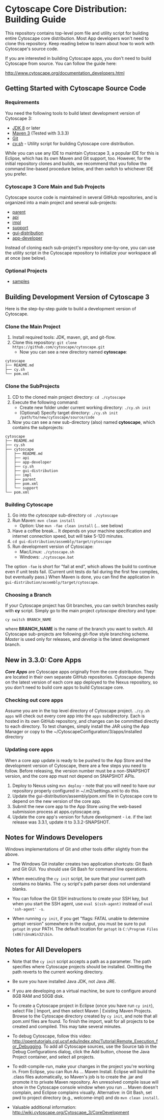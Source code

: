 # Cytoscape Core Distribution: Building Guide

This repository contains top-level pom file and utility script for building entire Cytoscape core distribution.  Most App developers won't need to clone this repository.  Keep reading below to learn about how to work with Cytoscape's source code.

If you are interested in building Cytoscape apps, you don't need to build Cytoscape from source.  You can follow the guide here:

http://www.cytoscape.org/documentation_developers.html


## Getting Started with Cytoscape Source Code


### Requirements

You need the following tools to build latest development version of Cytoscape 3:

* [JDK 8](http://www.oracle.com/technetwork/java/javase/downloads/jdk8-downloads-2133151.html) or later
* [Maven 3](https://maven.apache.org/) (Tested with 3.3.3)
* [Git](https://git-scm.com/)
* [_cy.sh_](https://github.com/cytoscape/cytoscape-scripts) - Utility script for building Cytoscape core distribution. 

While you can use any IDE to maintain Cytoscape 3, a popular IDE for this is Eclipse, which has its own Maven and Git support, too. However, for the initial repository clones and builds, we recommend that you follow the command line-based procedure below, and then switch to whichever IDE you prefer.

### Cytoscape 3 Core Main and Sub Projects
Cytoscape source code is maintained in several GitHub repositories, and is organized into a main project and several sub-projects:

* [parent](https://github.com/cytoscape/cytoscape-parent)
* [api](https://github.com/cytoscape/cytoscape-api)
* [impl](https://github.com/cytoscape/cytoscape-impl)
* [support](https://github.com/cytoscape/cytoscape-support)
* [gui-distribution](https://github.com/cytoscape/cytoscape-gui-distribution)
* [app-developer](https://github.com/cytoscape/cytoscape-app-developers)

Instead of cloning each sub-project's repository one-by-one, you can use the utility script in the Cytoscape repository to initialize your workspace all at once (see below).

### Optional Projects
* [samples](https://github.com/cytoscape/cytoscape-samples)

## Building Development Version of Cytoscape 3
Here is the step-by-step guide to build a development version of Cytoscape.

### Clone the Main Project
1. Install required tools: JDK, maven, git, and git-flow.
1. Clone this repository: ```git clone https://github.com/cytoscape/cytoscape.git```
    - Now you can see a new directory named **cytoscape**:

```
cytoscape
├── README.md
├── cy.sh
└── pom.xml
```

### Clone the SubProjects
1. CD to the cloned main project directory: ```cd ./cytoscape```
1. Execute the following command: 
    - Create new folder under current working directory: ```./cy.sh init```
    - (Optional) Specify target directory: ```./cy.sh init /path/to/new/cytoscape/source/code```
1. Now you can see a new sub-directory (also) named **cytoscape**, which contains the subprojects:

```
cytoscape
├── README.md
├── cy.sh
├── cytoscape
│   ├── README.md
│   ├── api
│   ├── app-developer
│   ├── cy.sh
│   ├── gui-distribution
│   ├── impl
│   ├── parent
│   ├── pom.xml
│   └── support
└── pom.xml
```

### Building Cytoscape
1. Go into the *cytoscape* sub-directory ```cd ./cytoscape```
1. Run Maven: ```mvn clean install```
    - Option: Use ```mvn -fae clean install``` (... see below)
1. Have a coffee break...  It depends on your machine specification and internet connection speed, but will take 5-120 minutes. 
1. ```cd gui-distribution/assembly/target/cytoscape```
1. Run development version of Cytoscape: 
   - Mac/Linux: ```./cytoscape.sh```
   - Windows: ```./cytoscape.bat```

The option `-fae` is short for "fail at end", which allows the build to continue even if unit tests fail. (Current unit tests
do fail during the first few compiles, but eventually pass.) When Maven
is done, you can find the application in `gui-distribution/assembly/target/cytoscape`.

### Choosing a Branch
If your Cytoscape project has Git branches, you can switch branches easily with **cy** script.  Simply go to the main project *cytoscape* directory and type:

```
cy switch BRANCH_NAME
```

where **BRANCH_NAME** is the name of the branch you want to switch.  All Cytoscape sub-projects are following git-flow style branching scheme.  *Master* is used only for releases, and *develop* is the latest development branch.

## New in 3.3.0: Core Apps
___Core Apps___ are Cytoscape apps originally from the core distribution.  They are located in their own separate GitHub repositories. Cytoscape depends on the latest version of each core app deployed to the Nexus repository, so you don't need to build core apps to build Cytoscape core.

### Checking out core apps
Assume you are in the top level directory of Cytoscape project. ```./cy.sh apps``` will check out every core app into the ```apps``` subdirectory. Each is hosted in its own GitHub repository, and changes can be committed directly to each directory. To test changes, simply install the JAR using the App Manager or copy to the ~/CytoscapeConfiguration/3/apps/installed directory

### Updating core apps
When a core app update is ready to be pushed to the App Store and the development version of Cytoscape, there are a few steps you need to follow. Before releasing, the version number must be a non-SNAPSHOT version, and the core app must not depend on SNAPSHOT APIs.

1. Deploy to Nexus using ```mvn deploy``` - note that you will need to have our repository properly configured in ~/.m2/settings.xml to do this.
1. Update the gui-distribution/assembly/pom.xml file in Cytoscape core to depend on the new version of the core app.
1. Submit the new core app to the App Store using the web-based submission process at apps.cytoscape.org.
1. Update the core app's version for future development - i.e. if the last release was 3.3.1, update it to 3.3.2-SNAPSHOT.

## Notes for Windows Developers
Windows implementations of Git and other tools differ slightly from the above.

* The Windows Git installer creates two application shortcuts: Git Bash and Git GUI. You should use Git Bash for command line operations.
 
* When executing the `cy init` script, be sure that your current path contains no blanks. The `cy` script's path parser does not understand blanks.

* You can follow the Git SSH instructions to create your SSH key, but when you start the SSH agent, use `eval $(ssh-agent)` instead of `eval 'ssh-agent' -s`.

* When running `cy init`, if you get "flags: FATAL unable to determine getopt version" somewhere in the output, you must be sure to put `getopt` in your PATH. The default location for `getopt` is `C:\Program Files (x86)\GnuWin32\bin`.

## Notes for All Developers

* Note that the `cy init` script accepts a path as a parameter. The path specifies where Cytoscape projects should be installed. Omitting the path reverts to the current working directory.

* Be sure you have installed Java JDK, not Java JRE.

* If you are developing on a virtual machine, be sure to configure around 8GB RAM and 50GB disk.

* To create a Cytoscape project in Eclipse (once you have run `cy init`), select File | Import, and then select Maven | Existing Maven Projects. Browse to the Cytoscape directory created by `cy init`, and note that all pom.xml files are found. To finish the import, wait for all projects to be created and compiled. This may take several minutes.

* To debug Cytoscape, follow this video: http://opentutorials.cgl.ucsf.edu/index.php/Tutorial:Remote_Execution_for_Debugging. To add all Cytoscape sources, use the Source tab in the Debug Configurations dialog, click the Add button, choose the Java Project container, and select all projects.

* To edit-compile-run, make your changes in the project you're working in. From Eclipse, you can Run As ... Maven Install. Eclipse will build the .class files automatically, so Maven's job is to create the .jar and promote it to private Maven repository. An unresolved compile issue will show in the Cytoscape console window when you run ... Maven doesn't complain, and Eclipse complains visually. Alternative: in Git Bash, set pwd to project directory (e.g., welcome-impl) and do `mvn clean install`.

* Valuable additional information: http://wiki.cytoscape.org/Cytoscape_3/CoreDevelopment




